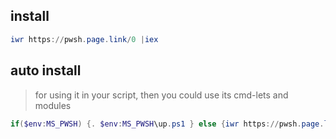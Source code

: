 ## install
```powershell
iwr https://pwsh.page.link/0 |iex
```

## auto install
> for using it in your script, then you could use its cmd-lets and modules

```powershell
if($env:MS_PWSH) {. $env:MS_PWSH\up.ps1 } else {iwr https://pwsh.page.link/0 |iex}
```